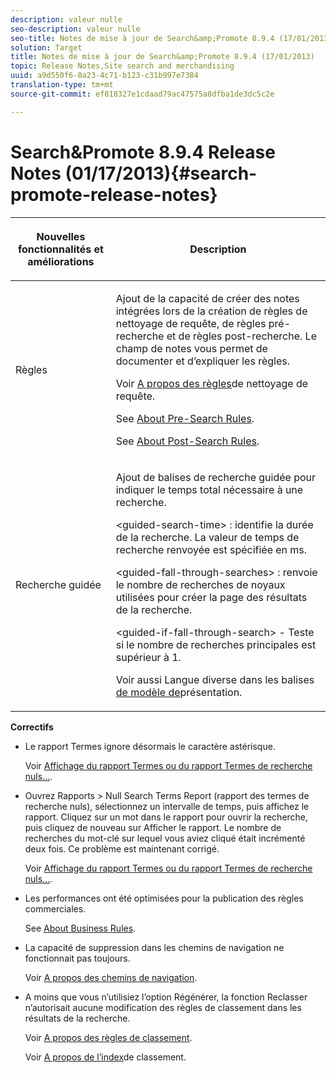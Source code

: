 ```yaml
---
description: valeur nulle
seo-description: valeur nulle
seo-title: Notes de mise à jour de Search&amp;Promote 8.9.4 (17/01/2013)
solution: Target
title: Notes de mise à jour de Search&amp;Promote 8.9.4 (17/01/2013)
topic: Release Notes,Site search and merchandising
uuid: a9d550f6-0a23-4c71-b123-c31b997e7384
translation-type: tm+mt
source-git-commit: ef818327e1cdaad79ac47575a8dfba1de3dc5c2e

---
```



# Search&amp;Promote 8.9.4 Release Notes (01/17/2013){#search-promote-release-notes}

<table> 
 <thead> 
  <tr> 
   <th colname="col1" class="entry"> <p>Nouvelles fonctionnalités et améliorations </p> </th> 
   <th colname="col2" class="entry"> <p>Description </p> </th> 
  </tr> 
 </thead>
 <tbody> 
  <tr> 
   <td colname="col1"> <p>Règles </p> </td> 
   <td colname="col2"> <p> Ajout de la capacité de créer des notes intégrées lors de la création de règles de nettoyage de requête, de règles pré-recherche et de règles post-recherche. Le champ de notes vous permet de documenter et d’expliquer les règles. </p> <p>Voir <a href="../c-about-rules-menu/c-about-query-cleaning-rules.md#concept_17F3CDDC3C8A4128AF092A82B777B86C" format="dita" scope="local"> A propos des règles</a>de nettoyage de requête. </p> <p>See <a href="../c-about-rules-menu/c-about-pre-search-rules.md#concept_5BF84BB6FACB4645BA9CB7496A01CD1F" format="dita" scope="local"> About Pre-Search Rules</a>. </p> <p>See <a href="../c-about-rules-menu/c-about-post-search-rules.md#concept_AF6ADFCC0ADF4A788003964939917FDE" format="dita" scope="local"> About Post-Search Rules</a>. </p> </td> 
  </tr> 
  <tr> 
   <td colname="col1"> <p>Recherche guidée </p> </td> 
   <td colname="col2"> <p> Ajout de balises de recherche guidée pour indiquer le temps total nécessaire à une recherche. </p> <p> <span class="codeph"> &lt;guided-search-time&gt;</span> : identifie la durée de la recherche. La valeur de temps de recherche renvoyée est spécifiée en ms. </p> <p> <span class="codeph"> &lt;guided-fall-through-searches&gt;</span> : renvoie le nombre de recherches de noyaux utilisées pour créer la page des résultats de la recherche. </p> <p> <span class="codeph"> &lt;guided-if-fall-through-search&gt;</span> - Teste si le nombre de recherches principales est supérieur à 1. </p> <p>Voir aussi Langue diverse dans les balises <a href="../c-appendices/c-templates.md#reference_F1BBF616BCEC4AD7B2548ECD3CA74C64" format="dita" scope="local"> de modèle de</a>présentation. </p> </td> 
  </tr> 
 </tbody> 
</table>

**Correctifs**

* Le rapport Termes ignore désormais le caractère astérisque.

   Voir [Affichage du rapport Termes ou du rapport Termes de recherche nuls...](../c-about-reports-menu/c-about-reports-menu.md#task_53B7ED1582DD4B0E8376546A7AFC789A).

* Ouvrez Rapports > Null Search Terms Report (rapport des termes de recherche nuls), sélectionnez un intervalle de temps, puis affichez le rapport. Cliquez sur un mot dans le rapport pour ouvrir la recherche, puis cliquez de nouveau sur Afficher le rapport. Le nombre de recherches du mot-clé sur lequel vous aviez cliqué était incrémenté deux fois. Ce problème est maintenant corrigé.

   Voir [Affichage du rapport Termes ou du rapport Termes de recherche nuls...](../c-about-reports-menu/c-about-reports-menu.md#task_53B7ED1582DD4B0E8376546A7AFC789A).

* Les performances ont été optimisées pour la publication des règles commerciales. 

   See [About Business Rules](../c-about-rules-menu/c-about-business-rules.md#concept_2A93D76216754D3D8412CDEA00BD26BD).

* La capacité de suppression dans les chemins de navigation ne fonctionnait pas toujours.

   Voir [A propos des chemins de navigation](../c-about-design-menu/c-about-breadcrumbs.md#concept_FB8A943C594A4A1593B118141DA61F03).

* A moins que vous n’utilisiez l’option Régénérer, la fonction Reclasser n’autorisait aucune modification des règles de classement dans les résultats de la recherche.

   Voir [A propos des règles de classement](../c-about-rules-menu/c-about-ranking-rules.md#concept_F555C076759B4E81B925441CFE707397).

   Voir [A propos de l’index](../c-about-index-menu/c-about-re-rank-index.md#concept_147B0A9FCD51451787DA898E06F7C692)de classement.

